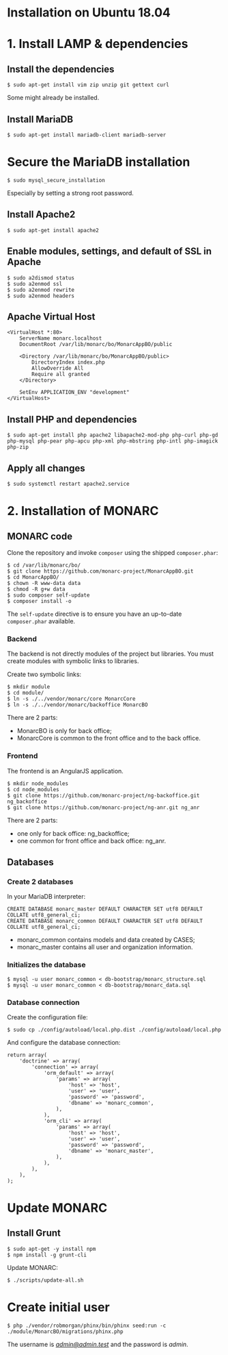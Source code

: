 Installation on Ubuntu 18.04
============================

# 1. Install LAMP & dependencies

## Install the dependencies

    $ sudo apt-get install vim zip unzip git gettext curl

Some might already be installed.

## Install MariaDB

    $ sudo apt-get install mariadb-client mariadb-server

# Secure the MariaDB installation

    $ sudo mysql_secure_installation

Especially by setting a strong root password.

## Install Apache2

    $ sudo apt-get install apache2

## Enable modules, settings, and default of SSL in Apache

    $ sudo a2dismod status
    $ sudo a2enmod ssl
    $ sudo a2enmod rewrite
    $ sudo a2enmod headers

## Apache Virtual Host

    <VirtualHost *:80>
        ServerName monarc.localhost
        DocumentRoot /var/lib/monarc/bo/MonarcAppBO/public

        <Directory /var/lib/monarc/bo/MonarcAppBO/public>
            DirectoryIndex index.php
            AllowOverride All
            Require all granted
        </Directory>

        SetEnv APPLICATION_ENV "development"
    </VirtualHost>


## Install PHP and dependencies

    $ sudo apt-get install php apache2 libapache2-mod-php php-curl php-gd php-mysql php-pear php-apcu php-xml php-mbstring php-intl php-imagick php-zip

## Apply all changes

    $ sudo systemctl restart apache2.service



# 2. Installation of MONARC

## MONARC code

Clone the repository and invoke `composer` using the shipped `composer.phar`:

    $ cd /var/lib/monarc/bo/
    $ git clone https://github.com/monarc-project/MonarcAppBO.git
    $ cd MonarcAppBO/
    $ chown -R www-data data
    $ chmod -R g+w data
    $ sudo composer self-update
    $ composer install -o

The `self-update` directive is to ensure you have an up-to-date `composer.phar`
available.


### Backend

The backend is not directly modules of the project but libraries.
You must create modules with symbolic links to libraries.

Create two symbolic links:

    $ mkdir module
    $ cd module/
    $ ln -s ./../vendor/monarc/core MonarcCore
    $ ln -s ./../vendor/monarc/backoffice MonarcBO

There are 2 parts:

* MonarcBO is only for back office;
* MonarcCore is common to the front office and to the back office.


### Frontend

The frontend is an AngularJS application.

    $ mkdir node_modules
    $ cd node_modules
    $ git clone https://github.com/monarc-project/ng-backoffice.git ng_backoffice
    $ git clone https://github.com/monarc-project/ng-anr.git ng_anr

There are 2 parts:

* one only for back office: ng_backoffice;
* one common for front office and back office: ng_anr.


## Databases

### Create 2 databases

In your MariaDB interpreter:

    CREATE DATABASE monarc_master DEFAULT CHARACTER SET utf8 DEFAULT COLLATE utf8_general_ci;
    CREATE DATABASE monarc_common DEFAULT CHARACTER SET utf8 DEFAULT COLLATE utf8_general_ci;

* monarc_common contains models and data created by CASES;
* monarc_master contains all user and organization information.

### Initializes the database

    $ mysql -u user monarc_common < db-bootstrap/monarc_structure.sql
    $ mysql -u user monarc_common < db-bootstrap/monarc_data.sql

### Database connection

Create the configuration file:

    $ sudo cp ./config/autoload/local.php.dist ./config/autoload/local.php

And configure the database connection:

    return array(
        'doctrine' => array(
            'connection' => array(
                'orm_default' => array(
                    'params' => array(
                        'host' => 'host',
                        'user' => 'user',
                        'password' => 'password',
                        'dbname' => 'monarc_common',
                    ),
                ),
                'orm_cli' => array(
                    'params' => array(
                        'host' => 'host',
                        'user' => 'user',
                        'password' => 'password',
                        'dbname' => 'monarc_master',
                    ),
                ),
            ),
        ),
    );



# Update MONARC

## Install Grunt

    $ sudo apt-get -y install npm
    $ npm install -g grunt-cli


Update MONARC:

    $ ./scripts/update-all.sh


# Create initial user

    $ php ./vendor/robmorgan/phinx/bin/phinx seed:run -c ./module/MonarcBO/migrations/phinx.php


The username is *admin@admin.test* and the password is *admin*.

